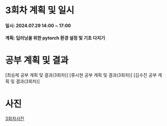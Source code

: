 # 3회차 계획 및 일시
#### 일시: 2024.07.29  14:00 ~ 17:00
#### 계획: 딥러닝을 위한 pytorch 환경 설정 및 기초 다지기
# 공부 계획 및 결과
[최승제 공부 계획 및 결과(3회차)]
[류시현 공부 계획 및 결과(3회차)]
[김수진 공부 계획 및 결과(3회차)]

# 사진
[3회차사진](https://cdn.discordapp.com/attachments/1258740781775065111/1267467613316059136/image.png?ex=66a98d73&is=66a83bf3&hm=989ff12dd2590189d4ad6e7467db9cf60159bf01066c08a1401732736de4f89f&)
